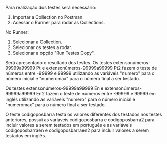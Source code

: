 Para realização dos testes será necessário:
1. Importar a Collection no Postman.
2. Acessar o Runner para rodar as Collections.

No Runner:
1. Selecionar a Collection.
2. Selecionar os testes a rodar.
3. Selecionar a opção "Run Testes Copy".

Será apresentado o resultado dos testes.
Os testes extensonúmeros-99999a99999 Pt e extensonúmeros-99999a99999 Pt2 fazem o teste de números entre -99999 e 99999 utilizando as variáveis "numero" para o número inicial e "numeromax" para o número final a ser testado.

Os testes extensonúmeros-99999a99999 En e extensonúmeros-99999a99999 En2 fazem o teste de números entre -99999 e 99999 em inglês utilizando as variáveis "numero" para o número inicial e "numeromax" para o número final a ser testado.

O teste codigoposbarra testa os valores diferentes dos testados nos testes anteriores, possui as variáveis codigoposbarra e codigoposbarra2 para incluir valores a serem testados em português e as variáveis codigoposbarraen e codigoposbarraen2 para incluir valores a serem testados em inglês.
